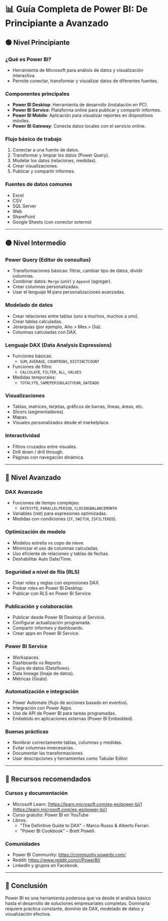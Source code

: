 # 📊 Guía Completa de Power BI: De Principiante a Avanzado

## 🟢 Nivel Principiante

### ¿Qué es Power BI?
- Herramienta de Microsoft para análisis de datos y visualización interactiva.
- Permite conectar, transformar y visualizar datos de diferentes fuentes.

### Componentes principales
- **Power BI Desktop**: Herramienta de desarrollo (instalación en PC).
- **Power BI Service**: Plataforma online para publicar y compartir informes.
- **Power BI Mobile**: Aplicación para visualizar reportes en dispositivos móviles.
- **Power BI Gateway**: Conecta datos locales con el servicio online.

### Flujo básico de trabajo
1. Conectar a una fuente de datos.
2. Transformar y limpiar los datos (Power Query).
3. Modelar los datos (relaciones, medidas).
4. Crear visualizaciones.
5. Publicar y compartir informes.

### Fuentes de datos comunes
- Excel
- CSV
- SQL Server
- Web
- SharePoint
- Google Sheets (con conector externo)

---

## 🟡 Nivel Intermedio

### Power Query (Editor de consultas)
- Transformaciones básicas: filtrar, cambiar tipo de datos, dividir columnas.
- Combinar datos: `Merge` (unir) y `Append` (agregar).
- Crear columnas personalizadas.
- Usar el lenguaje M para personalizaciones avanzadas.

### Modelado de datos
- Crear relaciones entre tablas (uno a muchos, muchos a uno).
- Crear tablas calculadas.
- Jerarquías (por ejemplo, Año > Mes > Día).
- Columnas calculadas con DAX.

### Lenguaje DAX (Data Analysis Expressions)
- Funciones básicas:
  - `SUM`, `AVERAGE`, `COUNTROWS`, `DISTINCTCOUNT`
- Funciones de filtro:
  - `CALCULATE`, `FILTER`, `ALL`, `VALUES`
- Medidas temporales:
  - `TOTALYTD`, `SAMEPERIODLASTYEAR`, `DATEADD`

### Visualizaciones
- Tablas, matrices, tarjetas, gráficos de barras, líneas, áreas, etc.
- Slicers (segmentadores).
- Mapas.
- Visuales personalizados desde el marketplace.

### Interactividad
- Filtros cruzados entre visuales.
- Drill down / drill through.
- Páginas con navegación dinámica.

---

## 🔵 Nivel Avanzado

### DAX Avanzado
- Funciones de tiempo complejas:
  - `DATESYTD`, `PARALLELPERIOD`, `CLOSINGBALANCEMONTH`
- Variables (`VAR`) para expresiones optimizadas.
- Medidas con condiciones (`IF`, `SWITCH`, `ISFILTERED`).

### Optimización de modelo
- Modelos estrella vs copo de nieve.
- Minimizar el uso de columnas calculadas.
- Uso eficiente de relaciones y tablas de fechas.
- Deshabilitar Auto Date/Time.

### Seguridad a nivel de fila (RLS)
- Crear roles y reglas con expresiones DAX.
- Probar roles en Power BI Desktop.
- Publicar con RLS en Power BI Service.

### Publicación y colaboración
- Publicar desde Power BI Desktop al Servicio.
- Configurar actualización programada.
- Compartir informes y dashboards.
- Crear apps en Power BI Service.

### Power BI Service
- Workspaces.
- Dashboards vs Reports.
- Flujos de datos (Dataflows).
- Data lineage (linaje de datos).
- Métricas (Goals).

### Automatización e integración
- Power Automate (flujo de acciones basado en eventos).
- Integración con Power Apps.
- Uso de API de Power BI para tareas programadas.
- Embebido en aplicaciones externas (Power BI Embedded).

### Buenas prácticas
- Nombrar correctamente tablas, columnas y medidas.
- Evitar columnas innecesarias.
- Documentar las transformaciones.
- Usar descripciones y herramientas como Tabular Editor.

---

## 🧰 Recursos recomendados

### Cursos y documentación
- Microsoft Learn: [https://learn.microsoft.com/es-es/power-bi/](https://learn.microsoft.com/es-es/power-bi/)
- Curso gratuito: Power BI en YouTube
- Libros: 
  - "The Definitive Guide to DAX" – Marco Russo & Alberto Ferrari.
  - "Power BI Cookbook" – Brett Powell.

### Comunidades
- Power BI Community: https://community.powerbi.com/
- Reddit: https://www.reddit.com/r/PowerBI/
- LinkedIn y grupos en Facebook.

---

## 🏁 Conclusión

Power BI es una herramienta poderosa que va desde el análisis básico hasta el desarrollo de soluciones empresariales completas. Dominarla requiere práctica constante, dominio de DAX, modelado de datos y visualización efectiva.

